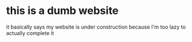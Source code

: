 # this is a dumb website 

it basically says my website is under construction because I'm too lazy to actually complete it
